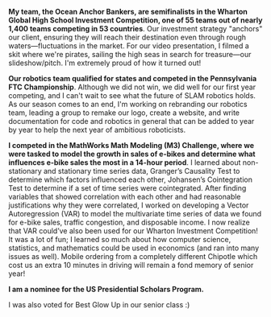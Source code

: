 **My team, the Ocean Anchor Bankers, are semifinalists in the Wharton Global High School Investment Competition, one of 55 teams out of nearly 1,400 teams competing in 53 countries**. Our investment strategy "anchors" our client, ensuring they will reach their destination even through rough waters—fluctuations in the market. For our video presentation, I filmed a skit where we're pirates, sailing the high seas in search for treasure—our slideshow/pitch. I'm extremely proud of how it turned out!  
  
**Our robotics team qualified for states and competed in the Pennsylvania FTC Championship**. Although we did not win, we did well for our first year competing, and I can't wait to see what the future of SLAM robotics holds. As our season comes to an end, I'm working on rebranding our robotics team, leading a group to remake our logo, create a website, and write documentation for code and robotics in general that can be added to year by year to help the next year of ambitious roboticists.

**I competed in the MathWorks Math Modeling (M3) Challenge, where we were tasked to model the growth in sales of e-bikes and determine what influences e-bike sales the most in a 14-hour period**. I learned about non-stationary and stationary time series data, Granger’s Causality Test to determine which factors influenced each other, Johansen’s Cointegration Test to determine if a set of time series were cointegrated. After finding variables that showed correlation with each other and had reasonable justifications why they were correlated, I worked on developing a Vector Autoregression (VAR) to model the multivariate time series of data we found for e-bike sales, traffic congestion, and disposable income. I now realize that VAR could’ve also been used for our Wharton Investment Competition! It was a lot of fun; I learned so much about how computer science, statistics, and mathematics could be used in economics (and ran into many issues as well). Mobile ordering from a completely different Chipotle which cost us an extra 10 minutes in driving will remain a fond memory of senior year!

**I am a nominee for the US Presidential Scholars Program.**

I was also voted for Best Glow Up in our senior class :)